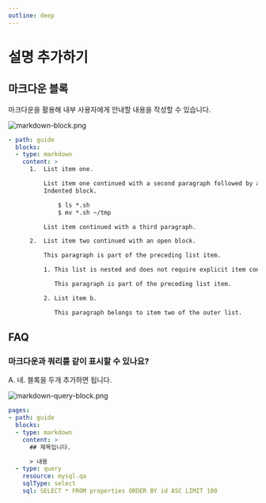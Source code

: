 ```yaml
---
outline: deep
---
```


# 설명 추가하기

## 마크다운 블록

마크다운을 활용해 내부 사용자에게 안내할 내용을 작성할 수 있습니다.

![](https://files.readme.io/36cb3aa-markdown-block.png "markdown-block.png")

```yaml
- path: guide
  blocks:
  - type: markdown
    content: >
      1.  List item one.

          List item one continued with a second paragraph followed by an
          Indented block.

              $ ls *.sh
              $ mv *.sh ~/tmp

          List item continued with a third paragraph.

      2.  List item two continued with an open block.

          This paragraph is part of the preceding list item.

          1. This list is nested and does not require explicit item continuation.

             This paragraph is part of the preceding list item.

          2. List item b.

             This paragraph belongs to item two of the outer list.
```

## FAQ

### 마크다운과 쿼리를 같이 표시할 수 있나요?

A. 네. 블록을 두개 추가하면 됩니다.

![](https://files.readme.io/8439ae9-markdown-query-block.png "markdown-query-block.png")

```yaml
pages:
- path: guide
  blocks:
  - type: markdown
    content: >
      ## 제목입니다.

      > 내용
  - type: query
    resource: mysql.qa
    sqlType: select
    sql: SELECT * FROM properties ORDER BY id ASC LIMIT 100
```